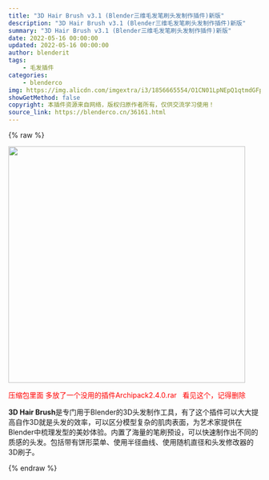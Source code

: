 ```yaml
---
title: "3D Hair Brush v3.1 (Blender三维毛发笔刷头发制作插件)新版"
description: "3D Hair Brush v3.1 (Blender三维毛发笔刷头发制作插件)新版"
summary: "3D Hair Brush v3.1 (Blender三维毛发笔刷头发制作插件)新版"
date: 2022-05-16 00:00:00
updated: 2022-05-16 00:00:00
author: blenderit
tags: 
    - 毛发插件
categories:
    - blenderco
img: https://img.alicdn.com/imgextra/i3/1856665554/O1CN01LpNEpQ1qtmdGFpsUM_!!1856665554.jpg
showGetMethod: false
copyright: 本插件资源来自网络，版权归原作者所有，仅供交流学习使用！
source_link: https://blenderco.cn/36161.html
---
```


{% raw %}
<p><img loading="lazy" class="aligncenter" src="https://preview.cloud.189.cn/image/imageAction?param=FEAEC3E34B5740FFAA995CEE737B1C6DA2918C504E3B2B53704DA842EAF8CB573794201F1E14C32E5532030F86FF8F58F9DA4D1EABD750B57C3F3EDC97044A1860DD15CF5FB35955B97059D8A62B152CEADDE3E8B20095AC659DCB1F49E4F65D5AD8E6914AEE3624184FCCA6C99AD538731B3C6A" width="473" height="473"></p><p><span style="color: #ff0000;">压缩包里面 多放了一个没用的插件Archipack2.4.0.rar   看见这个，记得删除</span></p><p><strong>3D Hair Brush</strong>是专门用于Blender的3D头发制作工具，有了这个插件可以大大提高自作3D就是头发的效率，可以区分模型复杂的肌肉表面，为艺术家提供在Blender中梳理发型的美妙体验。内置了海量的笔刷预设，可以快速制作出不同的质感的头发。包括带有饼形菜单、使用半径曲线、使用随机直径和头发修改器的3D刷子。</p>
<div style="display: none">blenderco</div>
{% endraw %}